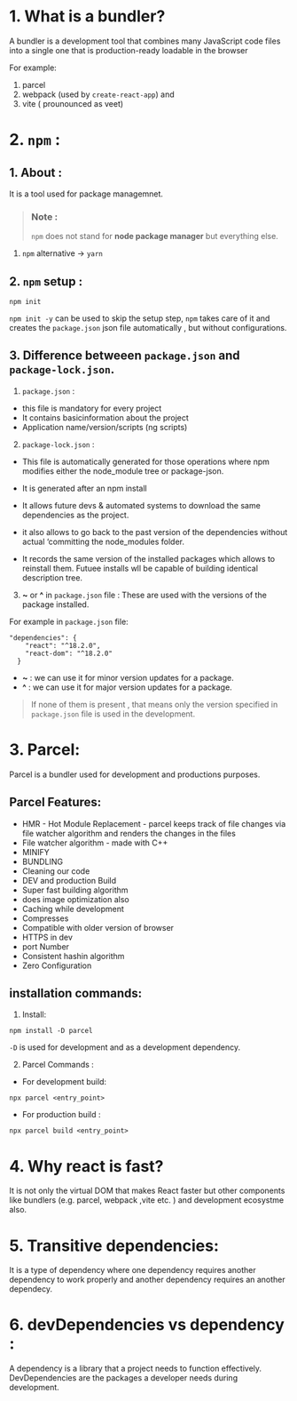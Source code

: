 # 1. What is a bundler?

A bundler is a development tool that combines many JavaScript code files into a single one that is production-ready loadable in the browser

For example:  
1. parcel 
2. webpack (used by `create-react-app`) and
3. vite ( prounounced as veet)


# 2. `npm` : 
## 1. About : 
It is a tool used for package managemnet.

>### Note : 
>`npm` does not stand for **node package manager** but everything else.

 1. `npm` alternative -> `yarn`

 ## 2. `npm` setup :
 ```
 npm init
 ```
 `npm init -y` can be used to skip the setup step, `npm` takes care of it and creates the `package.json` json file automatically , but without configurations.  

## 3. Difference betweeen `package.json` and `package-lock.json`.

1. `package.json` :

* this file is mandatory for every project
* It contains basicinformation about the project
* Application name/version/scripts (ng scripts)

2. `package-lock.json` :

* This file is automatically generated for those operations where npm modifies either the  node_module tree or package-json.

* It is generated after an npm install

* It allows future devs & automated systems to download the same dependencies as the project.

* it also allows to go back to the past version of the dependencies without actual
‘committing the node_modules folder.

* It records the same version of the installed packages which allows to reinstall them.
Futuee installs wll be capable of building identical description tree.

3. **~** or **^** in `package.json` file :
These are used with the versions of the package installed.

For example  in `package.json` file:
```
"dependencies": {
    "react": "^18.2.0",
    "react-dom": "^18.2.0"
  }
```

* **~** : we can use it for minor version updates for a package.
* **^** : we can use it for major version updates for a package.

> If none of them is present , that means only the version specified in `package.json` file is used in the development.


# 3. Parcel:

Parcel is a bundler used for development and productions purposes.

## Parcel Features:

* HMR - Hot Module Replacement - parcel keeps track of file changes via file watcher algorithm and renders the changes in the files
* File watcher algorithm - made with C++
* MINIFY
* BUNDLING
* Cleaning our code
* DEV and production Build
* Super fast building algorithm
* does image optimization also
* Caching while development
* Compresses
* Compatible with older version of browser
* HTTPS in dev
* port Number
* Consistent hashin algorithm
* Zero Configuration

## installation commands:

1. Install:
```
npm install -D parcel
```
`-D` is used for development and as a development dependency.

2. Parcel Commands :

- For development build:
```
npx parcel <entry_point> 
```
- For production build :
```
npx parcel build <entry_point> 
```

# 4. Why react is fast?

It is not only the virtual DOM that makes React faster but other components like bundlers (e.g. parcel, webpack ,vite etc. ) and development ecosystme also.  

# 5. Transitive dependencies:
It is a type of dependency where one dependency requires another dependency to work properly and another dependency requires an another dependecy.

# 6. devDependencies vs dependency :
A dependency is a library that a project needs to function effectively. DevDependencies are the packages a developer needs during development.



